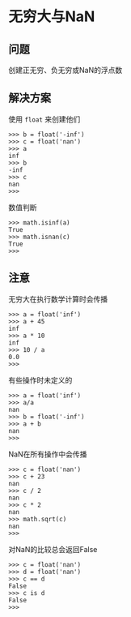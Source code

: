 # 无穷大与NaN

## 问题

创建正无穷、负无穷或NaN的浮点数

## 解决方案

使用 `float` 来创建他们

```>>> a = float('inf')
>>> b = float('-inf')
>>> c = float('nan')
>>> a
inf
>>> b
-inf
>>> c
nan
>>>
```

数值判断

```
>>> math.isinf(a)
True
>>> math.isnan(c)
True
>>>
```

## 注意

无穷大在执行数学计算时会传播

```
>>> a = float('inf')
>>> a + 45
inf
>>> a * 10
inf
>>> 10 / a
0.0
>>>
```

有些操作时未定义的

```
>>> a = float('inf')
>>> a/a
nan
>>> b = float('-inf')
>>> a + b
nan
>>>
```

NaN在所有操作中会传播

```
>>> c = float('nan')
>>> c + 23
nan
>>> c / 2
nan
>>> c * 2
nan
>>> math.sqrt(c)
nan
>>>
```

对NaN的比较总会返回False

```
>>> c = float('nan')
>>> d = float('nan')
>>> c == d
False
>>> c is d
False
>>>
```
